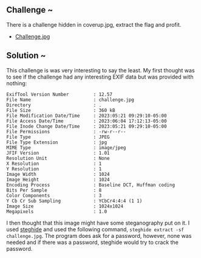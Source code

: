## Challenge ~
There is a challenge hidden in coverup.jpg, extract the flag and profit.
<br>

- [Challenge.jpg](../Assets/Downloadable/challenge.jpg)


## Solution ~
This challenge is was very interesting to say the least. My first thought was to see if the challenge had any interesting EXIF data but was provided with nothing:

```
ExifTool Version Number         : 12.57
File Name                       : challenge.jpg
Directory                       : .
File Size                       : 360 kB
File Modification Date/Time     : 2023:05:21 09:29:10-05:00
File Access Date/Time           : 2023:06:04 17:12:13-05:00
File Inode Change Date/Time     : 2023:05:21 09:29:10-05:00
File Permissions                : -rw-r--r--
File Type                       : JPEG
File Type Extension             : jpg
MIME Type                       : image/jpeg
JFIF Version                    : 1.01
Resolution Unit                 : None
X Resolution                    : 1
Y Resolution                    : 1
Image Width                     : 1024
Image Height                    : 1024
Encoding Process                : Baseline DCT, Huffman coding
Bits Per Sample                 : 8
Color Components                : 3
Y Cb Cr Sub Sampling            : YCbCr4:4:4 (1 1)
Image Size                      : 1024x1024
Megapixels                      : 1.0
```

I then thought that this image might have some steganography put on it. I used <a href="https://steghide.sourceforge.net/">steghide</a> and used the following command, `steghide extract -sf challenge.jpg`. The program does ask for a password, however, none was needed and if there was a password, steghide would try to crack the password.


